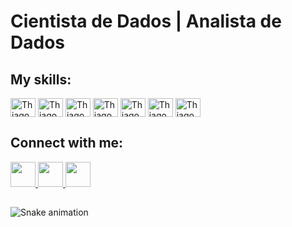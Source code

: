 # Cientista de Dados | Analista de Dados

## My skills:
<div style="display: inline_block">  
  <img align="center" alt="ThiagoFerreira" height="30" width="40" src="https://cdn.jsdelivr.net/gh/devicons/devicon/icons/jupyter/jupyter-original-wordmark.svg">
  <img align="center" alt="ThiagoFerreira" height="30" width="40" src="https://cdn.jsdelivr.net/gh/devicons/devicon/icons/python/python-original.svg">  
  <img align="center" alt="ThiagoFerreira" height="30" width="40" src="https://cdn.jsdelivr.net/gh/devicons/devicon/icons/rstudio/rstudio-original.svg">  
  <img align="center" alt="ThiagoFerreira" height="30" width="40" src="https://cdn.jsdelivr.net/gh/devicons/devicon/icons/java/java-original.svg">
  <img align="center" alt="ThiagoFerreira" height="30" width="40" src="https://cdn.jsdelivr.net/gh/devicons/devicon/icons/html5/html5-original.svg">
  <img align="center" alt="ThiagoFerreira" height="30" width="40" src="https://cdn.jsdelivr.net/gh/devicons/devicon/icons/css3/css3-original.svg">
  <img align="center" alt="ThiagoFerreira" height="30" width="40" src="https://cdn.jsdelivr.net/gh/devicons/devicon/icons/javascript/javascript-original.svg">  
</div>

##

## Connect with me:
<div>    
   <a href="https://www.linkedin.com/in/tferreirasilva/">
    <img width=40 src="https://cdn.jsdelivr.net/gh/devicons/devicon/icons/linkedin/linkedin-original.svg" />
  </a>
 
  <a href = "mailto:thiago.ferreirawd@gmail.com">
      <img width=40 src="https://cdn.jsdelivr.net/gh/devicons/devicon/icons/google/google-original.svg" />
  </a>
  
  <a href = "https://www.facebook.com/thiago.ferreira.50746">
    <img width=40 src="https://cdn.jsdelivr.net/gh/devicons/devicon/icons/facebook/facebook-original.svg" />
  </a>
</div>

##


![Snake animation](https://github.com/ThiagoFerreiraWD/ThiagoFerreiraWD/blob/output/github-contribution-grid-snake.svg)
